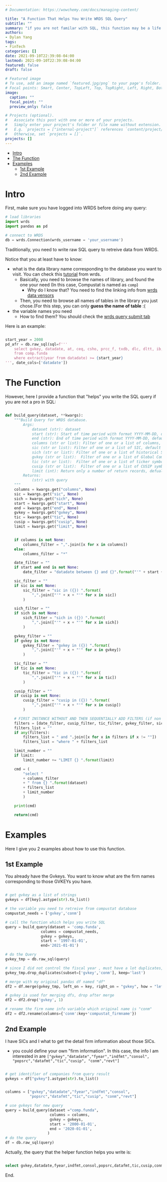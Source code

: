 ```yaml
---
# Documentation: https://wowchemy.com/docs/managing-content/

title: "A Function That Helps You Write WRDS SQL Query"
subtitle: ""
summary: "if you are not familar with SQL, this function may be a life saver"
authors: 
- Dylan Yang
tags: 
- FinTech
categories: []
date: 2021-09-10T22:39:08-04:00
lastmod: 2021-09-10T22:39:08-04:00
featured: false
draft: false

# Featured image
# To use, add an image named `featured.jpg/png` to your page's folder.
# Focal points: Smart, Center, TopLeft, Top, TopRight, Left, Right, BottomLeft, Bottom, BottomRight.
image:
  caption: ""
  focal_point: ""
  preview_only: false

# Projects (optional).
#   Associate this post with one or more of your projects.
#   Simply enter your project's folder or file name without extension.
#   E.g. `projects = ["internal-project"]` references `content/project/deep-learning/index.md`.
#   Otherwise, set `projects = []`.
projects: []
---
```


- [Intro](#intro)
- [The Function](#the-function)
- [Examples](#examples)
  - [1st Example](#1st-example)
  - [2nd Example](#2nd-example)

# Intro

First, make sure you have logged into WRDS before doing any query:

```python
# load libraries
import wrds
import pandas as pd

# connect to WRDS
db = wrds.Connection(wrds_username = 'your_username')

```

Traditionally, you need to write raw SQL query to retreive data from WRDS.

Notice that you at least have to know:
- what is the data library name corresponding to the database you want to visit. You can check this [tutorial](https://wrds-www.wharton.upenn.edu/documents/1443/wrds_connection.html) from wrds. 
  - Basically, you need to browse the names of library, and found the one your need (In this case, Compustat is named as `comp`)
    - Why do I know that? You need to find the linking info from [wrds data vensors](https://wrds-www.wharton.upenn.edu/pages/about/data-vendors/)
  - Then, you need to browse all names of tables in the library you just chose.(For this step, you can only **guess the name of table** :(
- the variable names you need
  - How to find them? You should check the [wrds query submit tab](https://wrds-www.wharton.upenn.edu/pages/get-data/compustat-capital-iq-standard-poors/compustat/north-america-daily/fundamentals-annual/)

Here is an example:

```python

start_year = 2008
pd_afr = db.raw_sql(sql=f'''
    select gvkey, datadate, at, ceq, csho, prcc_f, txdb, dlc, dltt, ib, sale, ch, ppent, re, act, lct
    from comp.funda
    where extract(year from datadate) >= {start_year}
''', date_cols=['datadate'])


```

# The Function

However, here I provide a function that "helps" you write the SQL query if you are not a pro in SQL:

```python

def build_query(dataset, **kwargs):
    """Build Query for WRDS database.
        Args:
            dataset (str): dataset
            start (str): Start of time period with format YYYY-MM-DD, default to None
            end (str): End of time period with format YYYY-MM-DD, default to None
            columns (str or list): Filter of one or a list of columns, default to None
            sic (str or list): Filter of one or a list of SIC, default to None
            sich (str or list): Filter of one or a list of historical SIC, default to None
            gvkey (str or list):  Filter of one or a list of Global Company Key, default to None
            tic (str or list):  Filter of one or a list of ticker symbols, default to None
            cusip (str or list):  Filter of one or a list of CUSIP symbols, default to None
            limit (int): Return only a number of return records, defualt to None
        Returns:
            (str) with query
    """
    columns = kwargs.get("columns", None)
    sic = kwargs.get("sic", None)
    sich = kwargs.get("sich", None)
    start = kwargs.get("start", None)
    end = kwargs.get("end", None)
    gvkey = kwargs.get("gvkey", None)
    tic = kwargs.get("tic", None)
    cusip = kwargs.get("cusip", None)
    limit = kwargs.get("limit", None)


    if columns is not None:
        columns_filter = ",".join([x for x in columns])
    else:
        columns_filter = "*"

    date_filter = ""
    if start and end is not None:
        date_filter = "datadate between {} and {}".format("'" + start + "'" , "'" + end + "'")

    sic_filter = ""
    if sic is not None:
        sic_filter = "sic in ({}) ".format(
            ",".join(["'" + x + "'" for x in sic])
        )

    sich_filter = ""
    if sich is not None:
        sich_filter = "sich in ({}) ".format(
            ",".join(["'" + x + "'" for x in sich])
        )

    gvkey_filter = ""
    if gvkey is not None:
        gvkey_filter = "gvkey in ({}) ".format(
            ",".join(["'" + x + "'" for x in gvkey])
        )

    tic_filter = ""
    if tic is not None:
        tic_filter = "tic in ({}) ".format(
            ",".join(["'" + x + "'" for x in tic])
        )

    cusip_filter = ""
    if cusip is not None:
        cusip_filter = "cusip in ({}) ".format(
            ",".join(["'" + x + "'" for x in cusip])
        )

    # FIRST INSTANCE WITHOUT AND THEN SEQUENTIALLY ADD FILTERS (if non empty)
    filters = [date_filter, cusip_filter, tic_filter, gvkey_filter, sic_filter]
    filters_list = ""
    if any(filters):
        filters_list = " and ".join([x for x in filters if x != ""])
        filters_list = "where " + filters_list

    limit_number = ""
    if limit:
        limit_number += "LIMIT {} ".format(limit)

    cmd = (
        "select "
        + columns_filter
        + " from {} ".format(dataset)
        + filters_list
        + limit_number
        )

    print(cmd)

    return(cmd)

```




# Examples
Here I give you 2 examples about how to use this function.


## 1st Example

You already have the Gvkeys. You want to know what are the firm names corresponding to those GVKEYs you have.

```python

# get gvkey as a list of strings
gvkeys = df[key].astype(str).to_list()

# the variable you need to retreive from compustat database
compustat_needs = ['gvkey','conm']

# call the function which helps you write SQL
query = build_query(dataset = 'comp.funda',
                columns = compustat_needs,
                gvkey = gvkeys,
                start = '1997-01-01',
                end='2021-01-01')

# do the Query
gvkey_tmp = db.raw_sql(query)

# since I did not control the fiscal year , must have a lot duplicates, drop them
gvkey_tmp.drop_duplicates(subset=['gvkey','conm'], keep='last')

# merge with my original pandas df named "df"
df2 = df.merge(gvkey_tmp, left_on = key, right_on = "gvkey", how = "left")

# gvkey is used for merging dfs, drop after merge
df2 = df2.drop('gvkey', 1)

# rename the firm name info variable which original name is "conm"
df2 = df2.rename(columns={'conm':key+'compustat_firmname'})

```

## 2nd Example

I have SICs and I what to get the detail firm information about those SICs.
- you could define your own "firm information". In this case, the info I am interested in are `["gvkey","datadate","fyear","indfmt","consol",
           "popsrc","datafmt","tic","cusip", "conm","revt"]`

```python

# get identifier of companies from query result
gvkeys = df["gvkey"].astype(str).to_list()


columns = ["gvkey","datadate","fyear","indfmt","consol",
           "popsrc","datafmt","tic","cusip", "conm","revt"]

# use gvkeys for new query
query = build_query(dataset ="comp.funda",
                    columns = columns,
                    gvkey = gvkeys,
                    start = '2000-01-01',
                    end = '2020-01-01',
                   )
# do the query 
df = db.raw_sql(query)


```

Actually, the query that the helper function helps you write is:

```sql

select gvkey,datadate,fyear,indfmt,consol,popsrc,datafmt,tic,cusip,conm,revt from comp.funda where datadate between '2000-01-01' and '2020-01-01' and gvkey in ('002127','003104','003808','009725','010171','010174','010910','013036','013400','014136','017005','033113','062038','066405','105464','105572','107248','108326','108768','156014','160849','165672','171083','175060','179566','186093','186778','187597')


```

End.


